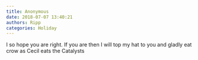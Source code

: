 ```yaml
---
title: Anonymous
date: 2018-07-07 13:40:21
authors: Ripp
categories: Holiday
---
```


 I so hope you are right. If you are then I will top my hat to you and gladly eat crow as Cecil eats the Catalysts